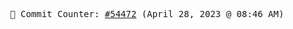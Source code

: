 <p align="center">
    <samp>
        📮 Commit Counter: <a href="https://github.com/Javascript-void0/Javascript-void0/commits/main">#54472</a> (April 28, 2023 @ 08:46 AM)
    </samp>
</p>